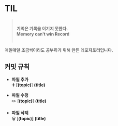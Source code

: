 # TIL
> ㅤ  
> **기억은 기록을 이기지 못한다.**  
> **Memory can't win Record**  
> ㅤ 

매일매일 조금씩이라도 공부하기 위해 만든 레포지토리입니다.

## 커밋 규칙
  - **파일 추가**  
    ➕ [**(topic)**] **(title)**

  - **파일 수정**  
    ✏️ [**(topic)**] **(title)**
  
  - **파일 삭제**  
    🗑️ [**(topic)**] **(title)**
    